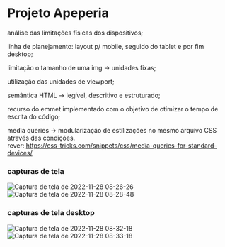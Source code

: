 # Projeto Apeperia

análise das limitações físicas dos dispositivos; 
  
linha de planejamento: layout p/ mobile, seguido do tablet e por fim desktop; 
  
limitação o tamanho de uma img -> unidades fixas;

utilização das unidades de viewport; 
  
semântica HTML -> legível, descritivo e estruturado; 
  
recurso do emmet implementado com o objetivo de otimizar o tempo de escrita do código; 
  
media queries -> modularização de estilizações no mesmo arquivo CSS através das condições. <br>
      rever: https://css-tricks.com/snippets/css/media-queries-for-standard-devices/
      
### capturas de tela

![Captura de tela de 2022-11-28 08-26-26](https://user-images.githubusercontent.com/105956403/204266938-13577082-d41f-42a8-ba8a-1c44a558ca63.png)
![Captura de tela de 2022-11-28 08-28-48](https://user-images.githubusercontent.com/105956403/204267019-e52626ec-0104-4b29-8ea7-3e66aa3e8c87.png)



### capturas de tela desktop

![Captura de tela de 2022-11-28 08-32-18](https://user-images.githubusercontent.com/105956403/204267659-30df3866-66d2-4abc-93fc-55c2a217ce7e.png)
![Captura de tela de 2022-11-28 08-33-18](https://user-images.githubusercontent.com/105956403/204267787-e3d6e3aa-fb07-4448-a41a-bab070c07f2f.png)
